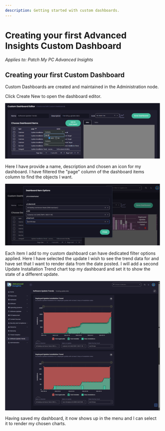 ```yaml
---
description: Getting started with custom dashboards.
---
```


# Creating your first Advanced Insights Custom Dashboard

_Applies to: Patch My PC Advanced Insights_

## Creating your first Custom Dashboard

Custom Dashboards are created and maintained in the Administration node.&#x20;

Click Create New to open the dashboard editor.

![](/_images/image-(1580).png "")

Here I have provide a name, description and chosen an icon for my dashboard. I have filtered the "page" column of the dashboard items column to find the objects I want.&#x20;

![](/_images/image-(1581).png "")

Each item I add to my custom dashboard can have dedicated filter options applied. Here I have selected the update I wish to see the trend data for and have set that I want to render data from the date posted. I will add a second Update Installation Trend chart top my dashboard and set it to show the state of a different update.

![](/_images/image-(1582).png "")

Having saved my dashboard, it now shows up in the menu and I can select it to render my chosen charts.
